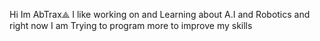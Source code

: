 Hi Im AbTrax⟁ I like working on and Learning about A.I and Robotics and right now I am Trying to program more to improve my skills
